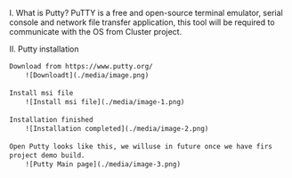 I. What is Putty? 
	PuTTY is a free and open-source terminal emulator, serial console and network file transfer application, this tool will be required to communicate with the OS from Cluster project. 

II. Putty installation 

	Download from https://www.putty.org/ 
		![Downloadt](./media/image.png)

	Install msi file 
	    ![Install msi file](./media/image-1.png)
	
	Installation finished
		![Installation completed](./media/image-2.png)
	
	Open Putty looks like this, we willuse in future once we have firs project demo build. 
		![Putty Main page](./media/image-3.png)
